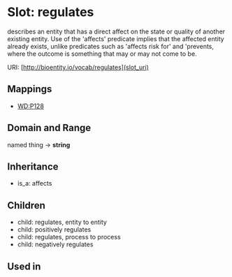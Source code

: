 # Slot: regulates


describes an entity that has a direct affect on the state or quality of another existing entity. Use of the 'affects' predicate implies that the affected entity already exists, unlike predicates such as 'affects risk for' and 'prevents, where the outcome is something that may or may not come to be.

URI: [http://bioentity.io/vocab/regulates](slot_uri)
## Mappings

 * [WD:P128](http://purl.obolibrary.org/obo/WD_P128)
## Domain and Range

named thing -> **string**
## Inheritance

 *  is_a: affects
## Children

 *  child: regulates, entity to entity
 *  child: positively regulates
 *  child: regulates, process to process
 *  child: negatively regulates
## Used in

